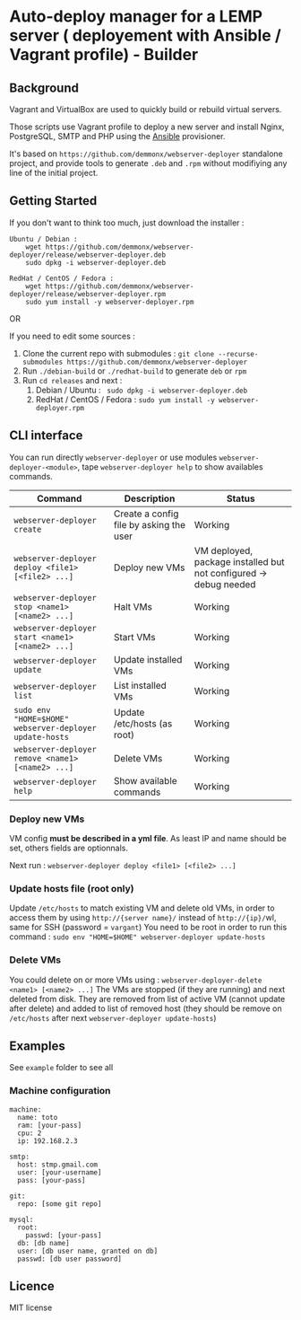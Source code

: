 # Auto-deploy manager for a LEMP server ( deployement with Ansible / Vagrant profile) - Builder

## Background

Vagrant and VirtualBox are used to quickly build or rebuild virtual servers.

Those scripts use Vagrant profile to deploy a new server and install Nginx, PostgreSQL, SMTP and PHP using the [Ansible](http://www.ansible.com/) provisioner.

It's based on `https://github.com/demmonx/webserver-deployer` standalone project, and provide tools to generate `.deb` and `.rpm` without modifiying any line of the initial project.

## Getting Started
If you don't want to think too much, just download the installer :
```
Ubuntu / Debian : 
    wget https://github.com/demmonx/webserver-deployer/release/webserver-deployer.deb
    sudo dpkg -i webserver-deployer.deb
```
```
RedHat / CentOS / Fedora : 
    wget https://github.com/demmonx/webserver-deployer/release/webserver-deployer.rpm
    sudo yum install -y webserver-deployer.rpm
```

OR 

If you need to edit some sources : 
  1. Clone the current repo with submodules : `git clone --recurse-submodules https://github.com/demmonx/webserver-deployer`
  2. Run `./debian-build` or `./redhat-build` to generate `deb` or `rpm` 
  3. Run `cd releases` and next :
     1. Debian / Ubuntu : ` sudo dpkg -i webserver-deployer.deb`
     2. RedHat / CentOS / Fedora : `sudo yum install -y webserver-deployer.rpm`


## CLI interface

You can run directly `webserver-deployer` or use modules `webserver-deployer-<module>`, tape `webserver-deployer help` to show availables commands.

| Command | Description | Status
| --- | --- | --- |
| `webserver-deployer create` | Create a config file by asking the user | Working
| `webserver-deployer deploy <file1> [<file2> ...]` | Deploy new VMs | VM deployed, package installed but not configured -> debug needed
| `webserver-deployer stop <name1> [<name2> ...]` | Halt VMs | Working
| `webserver-deployer start <name1> [<name2> ...]` | Start VMs | Working
| `webserver-deployer update` | Update installed VMs | Working
| `webserver-deployer list` | List installed VMs | Working
| `sudo env "HOME=$HOME" webserver-deployer update-hosts` | Update /etc/hosts (as root) | Working
| `webserver-deployer remove <name1> [<name2> ...]` | Delete VMs | Working
| `webserver-deployer help` | Show available commands | Working

### Deploy new VMs
VM config **must be described in a yml file**. As least IP and name should be set, others fields are optionnals. 

Next run : `webserver-deployer deploy <file1> [<file2> ...]`

### Update hosts file (root only)
Update `/etc/hosts` to match existing VM and delete old VMs, in order to access them by using `http://{server name}/` instead of `http://{ip}/`wl, same for SSH (password = `vargant`)
You need to be root in order to run this command : 
`sudo env "HOME=$HOME" webserver-deployer update-hosts`

### Delete VMs 
You could delete on or more VMs using : 
`webserver-deployer-delete <name1> [<name2> ...]`
The VMs are stopped (if they are running) and next deleted from disk. They are removed from list of active VM (cannot update after delete) and added to list of removed host (they should be remove on `/etc/hosts` after next `webserver-deployer update-hosts`)

## Examples
See `example` folder to see all
### Machine configuration
```
machine:
  name: toto
  ram: [your-pass]
  cpu: 2 
  ip: 192.168.2.3

smtp:
  host: stmp.gmail.com
  user: [your-username]
  pass: [your-pass]

git:
  repo: [some git repo]

mysql:
  root:
    passwd: [your-pass]
  db: [db name]
  user: [db user name, granted on db]
  passwd: [db user password]
```

## Licence
MIT license